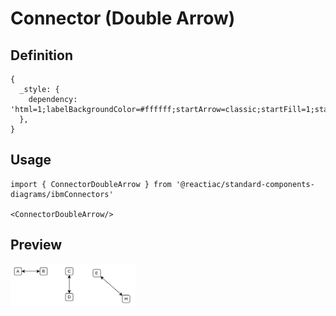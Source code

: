 # Connector (Double Arrow)

## Definition

```
{
  _style: { 
    dependency: 'html=1;labelBackgroundColor=#ffffff;startArrow=classic;startFill=1;startSize=6;endArrow=classic;endFill=1;endSize=6;jettySize=auto;orthogonalLoop=1;strokeWidth=1;fontSize=14;',
  },
}
```

## Usage

```
import { ConnectorDoubleArrow } from '@reactiac/standard-components-diagrams/ibmConnectors'

<ConnectorDoubleArrow/>
```

## Preview

<img src="./connector-double-arrow.png" width="200"/>
